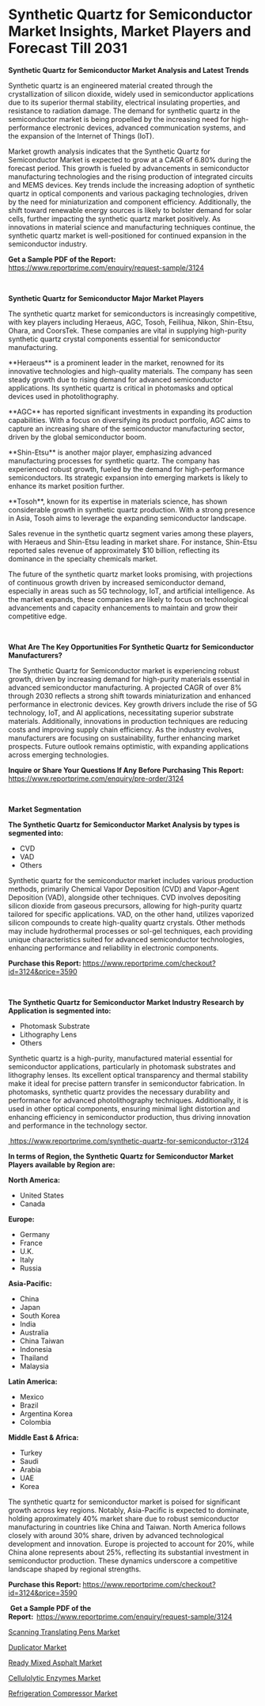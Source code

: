 <p><h1>Synthetic Quartz for Semiconductor Market Insights, Market Players and Forecast Till 2031</h1></p><p><strong>Synthetic Quartz for Semiconductor Market Analysis and Latest Trends</strong></p>
<p><p>Synthetic quartz is an engineered material created through the crystallization of silicon dioxide, widely used in semiconductor applications due to its superior thermal stability, electrical insulating properties, and resistance to radiation damage. The demand for synthetic quartz in the semiconductor market is being propelled by the increasing need for high-performance electronic devices, advanced communication systems, and the expansion of the Internet of Things (IoT).</p><p>Market growth analysis indicates that the Synthetic Quartz for Semiconductor Market is expected to grow at a CAGR of 6.80% during the forecast period. This growth is fueled by advancements in semiconductor manufacturing technologies and the rising production of integrated circuits and MEMS devices. Key trends include the increasing adoption of synthetic quartz in optical components and various packaging technologies, driven by the need for miniaturization and component efficiency. Additionally, the shift toward renewable energy sources is likely to bolster demand for solar cells, further impacting the synthetic quartz market positively. As innovations in material science and manufacturing techniques continue, the synthetic quartz market is well-positioned for continued expansion in the semiconductor industry.</p></p>
<p><strong>Get a Sample PDF of the Report:&nbsp;</strong> <a href="https://www.reportprime.com/enquiry/request-sample/3124">https://www.reportprime.com/enquiry/request-sample/3124</a></p>
<p>&nbsp;</p>
<p><strong>Synthetic Quartz for Semiconductor Major Market Players</strong></p>
<p><p>The synthetic quartz market for semiconductors is increasingly competitive, with key players including Heraeus, AGC, Tosoh, Feilihua, Nikon, Shin-Etsu, Ohara, and CoorsTek. These companies are vital in supplying high-purity synthetic quartz crystal components essential for semiconductor manufacturing.</p><p>**Heraeus** is a prominent leader in the market, renowned for its innovative technologies and high-quality materials. The company has seen steady growth due to rising demand for advanced semiconductor applications. Its synthetic quartz is critical in photomasks and optical devices used in photolithography.</p><p>**AGC** has reported significant investments in expanding its production capabilities. With a focus on diversifying its product portfolio, AGC aims to capture an increasing share of the semiconductor manufacturing sector, driven by the global semiconductor boom.</p><p>**Shin-Etsu** is another major player, emphasizing advanced manufacturing processes for synthetic quartz. The company has experienced robust growth, fueled by the demand for high-performance semiconductors. Its strategic expansion into emerging markets is likely to enhance its market position further.</p><p>**Tosoh**, known for its expertise in materials science, has shown considerable growth in synthetic quartz production. With a strong presence in Asia, Tosoh aims to leverage the expanding semiconductor landscape.</p><p>Sales revenue in the synthetic quartz segment varies among these players, with Heraeus and Shin-Etsu leading in market share. For instance, Shin-Etsu reported sales revenue of approximately $10 billion, reflecting its dominance in the specialty chemicals market.</p><p>The future of the synthetic quartz market looks promising, with projections of continuous growth driven by increased semiconductor demand, especially in areas such as 5G technology, IoT, and artificial intelligence. As the market expands, these companies are likely to focus on technological advancements and capacity enhancements to maintain and grow their competitive edge.</p></p>
<p>&nbsp;</p>
<p><strong>What Are The Key Opportunities For Synthetic Quartz for Semiconductor Manufacturers?</strong></p>
<p><p>The Synthetic Quartz for Semiconductor market is experiencing robust growth, driven by increasing demand for high-purity materials essential in advanced semiconductor manufacturing. A projected CAGR of over 8% through 2030 reflects a strong shift towards miniaturization and enhanced performance in electronic devices. Key growth drivers include the rise of 5G technology, IoT, and AI applications, necessitating superior substrate materials. Additionally, innovations in production techniques are reducing costs and improving supply chain efficiency. As the industry evolves, manufacturers are focusing on sustainability, further enhancing market prospects. Future outlook remains optimistic, with expanding applications across emerging technologies.</p></p>
<p><strong>Inquire or Share Your Questions If Any Before Purchasing This Report:</strong> <a href="https://www.reportprime.com/enquiry/pre-order/3124">https://www.reportprime.com/enquiry/pre-order/3124</a></p>
<p>&nbsp;</p>
<p><strong>Market Segmentation</strong></p>
<p><strong>The Synthetic Quartz for Semiconductor Market Analysis by types is segmented into:</strong></p>
<p><ul><li>CVD</li><li>VAD</li><li>Others</li></ul></p>
<p><p>Synthetic quartz for the semiconductor market includes various production methods, primarily Chemical Vapor Deposition (CVD) and Vapor-Agent Deposition (VAD), alongside other techniques. CVD involves depositing silicon dioxide from gaseous precursors, allowing for high-purity quartz tailored for specific applications. VAD, on the other hand, utilizes vaporized silicon compounds to create high-quality quartz crystals. Other methods may include hydrothermal processes or sol-gel techniques, each providing unique characteristics suited for advanced semiconductor technologies, enhancing performance and reliability in electronic components.</p></p>
<p><strong>Purchase this Report:&nbsp;</strong><a href="https://www.reportprime.com/checkout?id=3124&price=3590">https://www.reportprime.com/checkout?id=3124&price=3590</a></p>
<p>&nbsp;</p>
<p><strong>The Synthetic Quartz for Semiconductor Market Industry Research by Application is segmented into:</strong></p>
<p><ul><li>Photomask Substrate</li><li>Lithography Lens</li><li>Others</li></ul></p>
<p><p>Synthetic quartz is a high-purity, manufactured material essential for semiconductor applications, particularly in photomask substrates and lithography lenses. Its excellent optical transparency and thermal stability make it ideal for precise pattern transfer in semiconductor fabrication. In photomasks, synthetic quartz provides the necessary durability and performance for advanced photolithography techniques. Additionally, it is used in other optical components, ensuring minimal light distortion and enhancing efficiency in semiconductor production, thus driving innovation and performance in the technology sector.</p></p>
<p><a href="https://www.reportprime.com/synthetic-quartz-for-semiconductor-r3124">&nbsp;https://www.reportprime.com/synthetic-quartz-for-semiconductor-r3124</a></p>
<p><strong>In terms of Region, the Synthetic Quartz for Semiconductor Market Players available by Region are:</strong></p>
<p>
    <p> <strong> North America: </strong>
        <ul>
            <li>United States</li>
            <li>Canada</li>
        </ul>
        </p> 
    <p> <strong> Europe: </strong>
        <ul>
            <li>Germany</li>
            <li>France</li>
            <li>U.K.</li>
            <li>Italy</li>
            <li>Russia</li>
        </ul>
        </p> 
    <p> <strong> Asia-Pacific: </strong>
        <ul>
            <li>China</li>
            <li>Japan</li>
            <li>South Korea</li>
            <li>India</li>
            <li>Australia</li>
            <li>China Taiwan</li>
            <li>Indonesia</li>
            <li>Thailand</li>
            <li>Malaysia</li>
        </ul>
        </p> 
    <p> <strong> Latin America: </strong>
        <ul>
            <li>Mexico</li>
            <li>Brazil</li>
            <li>Argentina Korea</li>
            <li>Colombia</li>
        </ul>
        </p> 
    <p> <strong> Middle East & Africa: </strong>
        <ul>
            <li>Turkey</li>
            <li>Saudi</li>
            <li>Arabia</li>
            <li>UAE</li>
            <li>Korea</li>
        </ul>
    </p>
    </p>
<p><p>The synthetic quartz for semiconductor market is poised for significant growth across key regions. Notably, Asia-Pacific is expected to dominate, holding approximately 40% market share due to robust semiconductor manufacturing in countries like China and Taiwan. North America follows closely with around 30% share, driven by advanced technological development and innovation. Europe is projected to account for 20%, while China alone represents about 25%, reflecting its substantial investment in semiconductor production. These dynamics underscore a competitive landscape shaped by regional strengths.</p></p>
<p><strong>Purchase this Report: </strong><a href="https://www.reportprime.com/checkout?id=3124&price=3590">https://www.reportprime.com/checkout?id=3124&price=3590</a></p>
<p>&nbsp;<strong>Get a Sample PDF of the Report:&nbsp;&nbsp;</strong><a href="https://www.reportprime.com/enquiry/request-sample/3124">https://www.reportprime.com/enquiry/request-sample/3124</a></p>
<p><strong></strong></p>
<p><p><a href="https://github.com/CliffMedina6/Market-Research-Report-List-6/blob/main/scanning-translating-pens-market.md">Scanning Translating Pens Market</a></p><p><a href="https://www.linkedin.com/pulse/global-duplicator-market-analysis-trends-forecasts-growth-ruhpf?trackingId=%2F7t0fRtxTR2dpLXf5i7lSw%3D%3D">Duplicator Market</a></p><p><a href="https://issuu.com/reportprime-2/docs/ready-mixed-asphalt-market-size-203_aa7a429b36f85d">Ready Mixed Asphalt Market</a></p><p><a href="https://issuu.com/reportprime-2/docs/cellulolytic-enzymes-market-size-20_3876969e4cf5ec">Cellulolytic Enzymes Market</a></p><p><a href="https://www.linkedin.com/pulse/in-depth-analysis-global-refrigeration-compressor-market-7kfaf?trackingId=w7yDdSCPSDCTpYEqdA%2BVEg%3D%3D">Refrigeration Compressor Market</a></p></p>